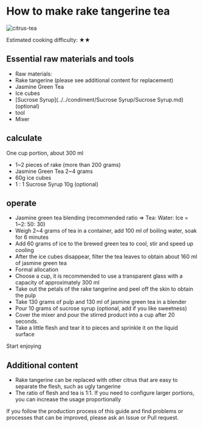 # How to make rake tangerine tea

![citrus-tea](citrus-tea.jpg)

Estimated cooking difficulty: ★★

## Essential raw materials and tools

- Raw materials:
- Rake tangerine (please see additional content for replacement)
- Jasmine Green Tea
- Ice cubes
- [Sucrose Syrup](../../condiment/Sucrose Syrup/Sucrose Syrup.md) (optional)
- tool
- Mixer

## calculate

One cup portion, about 300 ml

- 1~2 pieces of rake (more than 200 grams)
- Jasmine Green Tea 2~4 grams
- 60g ice cubes
- 1 : 1 Sucrose Syrup 10g (optional)

## operate

- Jasmine green tea blending (recommended ratio => Tea: Water: Ice = 1~2: 50: 30)
- Weigh 2~4 grams of tea in a container, add 100 ml of boiling water, soak for 6 minutes
- Add 60 grams of ice to the brewed green tea to cool, stir and speed up cooling
- After the ice cubes disappear, filter the tea leaves to obtain about 160 ml of jasmine green tea
- Formal allocation
- Choose a cup, it is recommended to use a transparent glass with a capacity of approximately 300 ml
- Take out the petals of the rake tangerine and peel off the skin to obtain the pulp
- Take 130 grams of pulp and 130 ml of jasmine green tea in a blender
- Pour 10 grams of sucrose syrup (optional, add if you like sweetness)
- Cover the mixer and pour the stirred product into a cup after 20 seconds.
- Take a little flesh and tear it to pieces and sprinkle it on the liquid surface

Start enjoying

## Additional content

- Rake tangerine can be replaced with other citrus that are easy to separate the flesh, such as ugly tangerine
- The ratio of flesh and tea is 1:1. If you need to configure larger portions, you can increase the usage proportionally

If you follow the production process of this guide and find problems or processes that can be improved, please ask an Issue or Pull request.